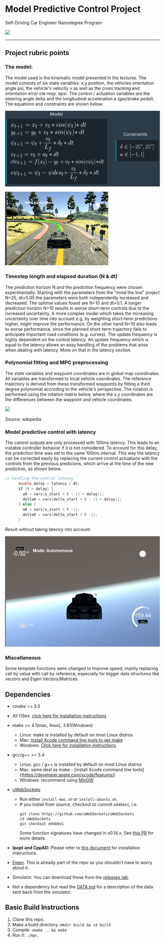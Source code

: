 # Model Predictive Control Project
Self-Driving Car Engineer Nanodegree Program

![](https://media.giphy.com/media/BZUXTEvJSPsUo/giphy.gif)


---

## Project rubric points

### The model: 
The model used is the kinematic model presented in the lectures. The model consists of six state variables: x,y position, the vehicles orientation angle psi, the vehicle's velocity v as well as the cross tracking and orientation error cte resp. epsi. The control / actuation variables are the steering angle delta and the longitudinal acceleration a (gas/brake pedal). The equations and constraints are shown below.

![](res/model_equations.png)

![](res/MPC.gif)

### Timestep length and elapsed duration (N & dt)
The prediction horizon N and the prediction frequency were chosen experimentally. 
Starting with the parameters from the "mind the line" project N=25, dt=0.05 the parameters were both independently increased and decreased. The optimal values found are N=10 and dt=0.1. A longer prediction horizon N>10 results in worse short-term controls due to the  increased uncertainty. A more complex model which takes the increasing uncertainty over time into account e.g. by weighting short-term predictions higher, might improve the performance.
On the other hand N<10 also leads to worse performance, since the planned short-term trajectory fails to anticipate important road conditions (e.g. curves).
The update frequency is highly dependent on the control latency. An update frequency which is equal to the latency allows an easy handling of the problems that arise when dealing with latency. More on that in the latency section.

### Polynomial fitting and MPC preprocessing
The state variables and waypoint coordinates are in global map coordinates. 
All variables are transformed to local vehicle coordinates. The reference trajectory is 
derived from these transformed waypoints by fitting a third degree polynomial accroding to the vehicle's perspective. The rotation is performed using the rotation matrix below, where the x,y coordinates are the differences between the waypoint and vehicle coordinates.

![](https://wikimedia.org/api/rest_v1/media/math/render/svg/50622f9a4a7ba2961f5df5f7e0882983cf2f1d2f)

Source: wikipedia

### Model predictive control with latency
The control outputs are only processed with 100ms latency. This leads to an instable controller behavior if it is not considered. 
To account for this delay, the prediction time was set to the same 100ms interval. This way 
the latency can be corrected easily by replacing the current control actuations with the 
controls from the previous predicions, which arrive at the time of the new prediction, as shown below.

```c++
// handling the control latency
      double delay = latency / dt;
      if (t > delay) {
        a0 = vars[a_start + t - (1 + delay)];
        delta0 = vars[delta_start + t - (1 + delay)];
      } else {
        a0 = vars[a_start + t -1];
        delta0 = vars[delta_start + t -1];
      }
```

Result without taking latency into account:

![](res/MPC2.gif)

### Miscellaneous
Some template functions were changed to improve speed, mainly replacing call by value with call by reference, especially for bigger data structures like vectors and Eigen Vectors/Matrices.







## Dependencies

* cmake >= 3.5
 * All OSes: [click here for installation instructions](https://cmake.org/install/)
* make >= 4.1(mac, linux), 3.81(Windows)
  * Linux: make is installed by default on most Linux distros
  * Mac: [install Xcode command line tools to get make](https://developer.apple.com/xcode/features/)
  * Windows: [Click here for installation instructions](http://gnuwin32.sourceforge.net/packages/make.htm)
* gcc/g++ >= 5.4
  * Linux: gcc / g++ is installed by default on most Linux distros
  * Mac: same deal as make - [install Xcode command line tools]((https://developer.apple.com/xcode/features/)
  * Windows: recommend using [MinGW](http://www.mingw.org/)
* [uWebSockets](https://github.com/uWebSockets/uWebSockets)
  * Run either `install-mac.sh` or `install-ubuntu.sh`.
  * If you install from source, checkout to commit `e94b6e1`, i.e.
    ```
    git clone https://github.com/uWebSockets/uWebSockets
    cd uWebSockets
    git checkout e94b6e1
    ```
    Some function signatures have changed in v0.14.x. See [this PR](https://github.com/udacity/CarND-MPC-Project/pull/3) for more details.

* **Ipopt and CppAD:** Please refer to [this document](https://github.com/udacity/CarND-MPC-Project/blob/master/install_Ipopt_CppAD.md) for installation instructions.
* [Eigen](http://eigen.tuxfamily.org/index.php?title=Main_Page). This is already part of the repo so you shouldn't have to worry about it.
* Simulator. You can download these from the [releases tab](https://github.com/udacity/self-driving-car-sim/releases).
* Not a dependency but read the [DATA.md](./DATA.md) for a description of the data sent back from the simulator.


## Basic Build Instructions

1. Clone this repo.
2. Make a build directory: `mkdir build && cd build`
3. Compile: `cmake .. && make`
4. Run it: `./mpc`.

